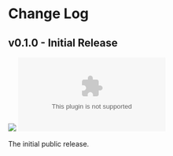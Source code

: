 # Change Log

## v0.1.0 - Initial Release

![](https://img.shields.io/badge/release%20date-August%2018%2C%202025-blue)
![GitHub release](https://img.shields.io/github/downloads-pre/dovrosenberg/fvtt-campaign-builder/v1.0.0/module.zip)

The initial public release.

